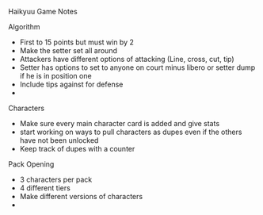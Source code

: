 Haikyuu Game Notes

Algorithm 
* First to 15 points but must win by 2
* Make the setter set all around 
* Attackers have different options of attacking (Line, cross, cut, tip)
* Setter has options to set to anyone on court minus libero or setter dump if he is in position one
* Include tips against for defense
* 

Characters 
* Make sure every main character card is added and give stats
* start working on ways to pull characters as dupes even if the others have not been unlocked
* Keep track of dupes with a counter

Pack Opening 
* 3 characters per pack
* 4 different tiers
* Make different versions of characters
* 